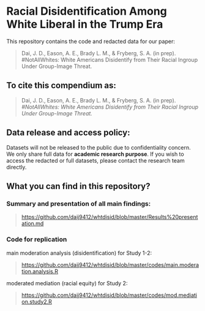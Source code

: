 # Racial Disidentification Among White Liberal in the Trump Era
This repository contains the code and redacted data for our paper:
>	Dai, J. D., Eason, A. E., Brady L. M., & Fryberg, S. A. (in prep). #NotAllWhites: White Americans Disidentify from Their Racial Ingroup Under Group-Image Threat.
## To cite this compendium as:
> Dai, J. D., Eason, A. E., Brady L. M., & Fryberg, S. A. (in prep). *#NotAllWhites: White Americans Disidentify from Their Racial Ingroup Under Group-Image Threat.*
## Data release and access policy:
Datasets will not be released to the public due to confidentiality concern. We only share full data for **academic research purpose**. If you wish to access the redacted or full datasets, please contact the research team directly. 
## What you can find in this repository?
### Summary and presentation of all main findings:
> https://github.com/daij9412/whtdisid/blob/master/Results%20presentation.md
### Code for replication
main moderation analysis (disidentification) for Study 1-2: 
> https://github.com/daij9412/whtdisid/blob/master/codes/main.moderation.analysis.R

moderated mediation (racial equity) for Study 2: 
> https://github.com/daij9412/whtdisid/blob/master/codes/mod.mediation.study2.R


